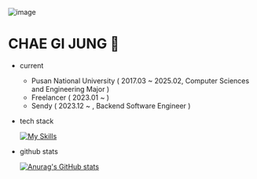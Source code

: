
![image](https://github.com/KIJUNG-CHAE/KIJUNG-CHAE/assets/59243761/2ac509e8-9035-4b97-ac09-12a87db6ed09)

# CHAE GI JUNG 🤨

* current
  * Pusan National University ( 2017.03 ~ 2025.02, Computer Sciences and Engineering Major )
  * Freelancer ( 2023.01 ~ )
  * Sendy ( 2023.12 ~ , Backend Software Engineer )
* tech stack
  
  [![My Skills](https://skillicons.dev/icons?i=kotlin,java,spring,postgresql,aws,docker,git)](https://skillicons.dev)
* github stats
  
  [![Anurag's GitHub stats](https://github-readme-stats.vercel.app/api?username=KIJUNG-CHAE)](https://github.com/깃허브아이디/github-readme-stats)

<!--
![line](https://camo.githubusercontent.com/9d03dbe01f55e0e558f6c5096826c0c44257900a2805804b2b8202d58bea046c/68747470733a2f2f63617073756c652d72656e6465722e76657263656c2e6170702f6170693f747970653d7265637426636f6c6f723d6772616469656e74266865696768743d31)

**KIJUNG-CHAE/KIJUNG-CHAE** is a ✨ _special_ ✨ repository because its `README.md` (this file) appears on your GitHub profile.

Here are some ideas to get you started:

- 🔭 I’m currently working on ...
- 🌱 I’m currently learning ...
- 👯 I’m looking to collaborate on ...
- 🤔 I’m looking for help with ...
- 💬 Ask me about ...
- 📫 How to reach me: ...
- 😄 Pronouns: ...
- ⚡ Fun fact: ...
<img src="https://img.shields.io/badge/이름-색상코드?style=flat-square&logo=로고명&logoColor=로고색"/>
-->
